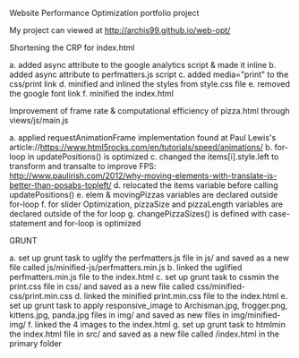 Website Performance Optimization portfolio project

My project can viewed at http://archis99.github.io/web-opt/



Shortening the CRP for index.html

a. added async attribute to the google analytics script & made it inline
b. added async attribute to perfmatters.js script
c. added media="print" to the css/print link 
d. minified and inlined the styles from style.css file
e. removed the google font link
f. minified the index.html

Improvement of frame rate & computational efficiency of pizza.html through views/js/main.js

a. applied requestAnimationFrame implementation found at Paul Lewis's article://https://www.html5rocks.com/en/tutorials/speed/animations/
b. for-loop in updatePositions() is optimized
c. changed the items[i].style.left to transform and transalte to improve FPS: http://www.paulirish.com/2012/why-moving-elements-with-translate-is-better-than-posabs-topleft/
d. relocated the items variable before calling updatePositions()
e. elem & movingPizzas variables are declared outside for-loop
f. for slider Optimization, pizzaSize and pizzaLength variables are declared outside of the for loop
g. changePizzaSizes() is defined with case-statement and for-loop is optimized

GRUNT

a. set up grunt task to uglify the perfmatters.js file in js/ and saved as a new file called js/minified-js/perfmatters.min.js
b. linked the uglified perfmatters.min.js file to the index.html
c. set up grunt task to cssmin the print.css file in css/ and saved as a new file called css/minified-css/print.min.css
d. linked the minified print.min.css file to the index.html
e. set up grunt task to apply responsive_image to Archisman.jpg, frogger.png, kittens.jpg, panda.jpg files in img/ and saved as new files in img/minified-img/
f. linked the 4 images to the index.html
g. set up grunt task to htmlmin the index.html file in src/ and saved as a new file called /index.html in the primary folder


